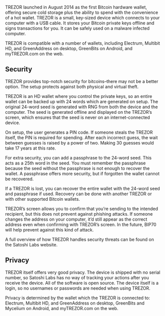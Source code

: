 TREZOR launched in August 2014 as the first Bitcoin hardware wallet, offering secure cold storage plus the ability to spend with the convenience of a hot wallet. TREZOR is a small, key-sized device which connects to your computer with a USB cable. It stores your Bitcoin private keys offline and signs transactions for you. It can be safely used on a malware infected computer.

TREZOR is compatible with a number of wallets, including Electrum, Multibit HD, and GreenAddress on desktop, GreenBits on Android, and myTREZOR.com on the web.

## Security

TREZOR provides top-notch security for bitcoins–there may not be a better option. The setup protects against both physical and virtual theft.

TREZOR is an HD wallet where you control the private keys, so an entire wallet can be backed up with 24 words which are generated on setup. The original 24-word seed is generated with RNG from both the device and the computer. The seed is generated offline and displayed on the TREZOR’s screen, which ensures that the seed is never on an internet-connected device.

On setup, the user generates a PIN code. If someone steals the TREZOR itself, the PIN is required for spending. After each incorrect guess, the wait between guesses is raised by a power of two. Making 30 guesses would take 17 years at this rate.

For extra security, you can add a passphrase to the 24-word seed. This acts as a 25th word in the seed. You must remember the passphrase because the seed without the passphrase is not enough to recover the wallet. A passphrase offers more security, but if forgotten the wallet cannot be recovered.

If a TREZOR is lost, you can recover the entire wallet with the 24-word seed and passphrase if used. Recovery can be done with another TREZOR or with other supported Bitcoin wallets.

TREZOR’s screen allows you to confirm that you’re sending to the intended recipient, but this does not prevent against phishing attacks. If someone changes the address on your computer, it’d still appear as the correct address even when confirming with TREZOR’s screen. In the future, BIP70 will help prevent against this kind of attack.

A full overview of how TREZOR handles security threats can be found on the Satoshi Labs website.

## Privacy

TREZOR itself offers very good privacy. The device is shipped with no serial number, so Satoshi Labs has no way of tracking your actions after you receive the device. All of the software is open source. The device itself is a login, so no usernames or passwords are needed when using TREZOR.

Privacy is determined by the wallet which the TREZOR is connected to: Electrum, Multibit HD, and GreenAddress on desktop, GreenBits and Mycelium on Android, and myTREZOR.com on the web.
